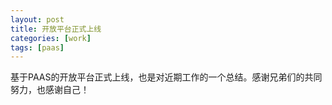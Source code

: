 ```yaml
---
layout: post
title: 开放平台正式上线
categories: [work]
tags: [paas]
---
```



基于PAAS的开放平台正式上线，也是对近期工作的一个总结。感谢兄弟们的共同努力，也感谢自己！
